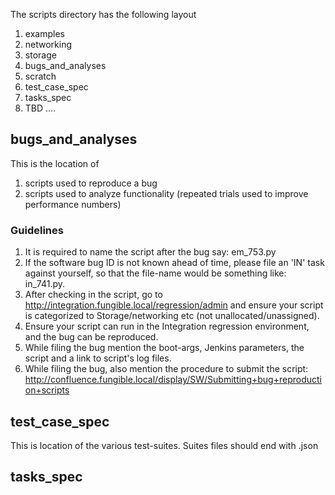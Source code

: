 The scripts directory has the following layout

1. examples
2. networking
3. storage
4. bugs_and_analyses
5. scratch
6. test_case_spec
7. tasks_spec
8. TBD ....

## bugs_and_analyses

This is the location of
1. scripts used to reproduce a bug
2. scripts used to analyze functionality (repeated trials used to improve performance numbers)

### Guidelines
1. It is required to name the script after the bug say: em_753.py
2. If the software bug ID is not known ahead of time, please file an 'IN' task against yourself, so that the file-name would be something like: in_741.py.
3. After checking in the script, go to http://integration.fungible.local/regression/admin and ensure your script is categorized to Storage/networking etc (not unallocated/unassigned).
4. Ensure your script can run in the Integration regression environment, and the bug can be reproduced.
5. While filing the bug mention the boot-args, Jenkins parameters, the script and a link to script's log files.
6. While filing the bug, also mention the procedure to submit the script: http://confluence.fungible.local/display/SW/Submitting+bug+reproduction+scripts

## test_case_spec
This is location of the various test-suites.
Suites files should end with .json

## tasks_spec



